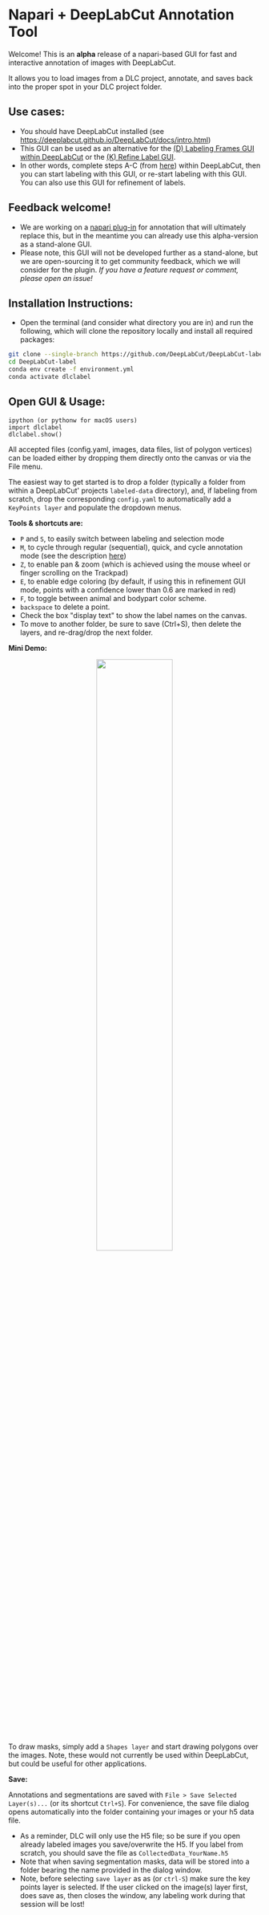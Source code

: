 # Napari + DeepLabCut Annotation Tool

Welcome! This is an **alpha** release of a napari-based GUI for fast and interactive annotation of images with DeepLabCut. 

It allows you to load images from a DLC project, annotate, and saves back into the proper spot in your DLC project folder. 

## Use cases:

-  You should have DeepLabCut installed (see https://deeplabcut.github.io/DeepLabCut/docs/intro.html)
-  This GUI can be used as an alternative for the [(D) Labeling Frames GUI within DeepLabCut](https://deeplabcut.github.io/DeepLabCut/docs/standardDeepLabCut_UserGuide.html#d-label-frames) or the [(K) Refine Label GUI](https://deeplabcut.github.io/DeepLabCut/docs/standardDeepLabCut_UserGuide.html#k-refine-labels-augmentation-of-the-training-dataset).
-  In other words, complete steps A-C (from [here](https://deeplabcut.github.io/DeepLabCut/docs/standardDeepLabCut_UserGuide.html)) within DeepLabCut, then you can start labeling with this GUI, or re-start labeling with this GUI. You can also use this GUI for refinement of labels.

## Feedback welcome! 

-  We are working on a [napari plug-in](https://napari.org/plugins/stable/) for annotation that will ultimately replace this, but in the meantime you can already use this alpha-version as a stand-alone GUI.
-  Please note, this GUI will not be developed further as a stand-alone, but we are open-sourcing it to get community feedback, which we will consider for the plugin. *If you have a feature request or comment, please open an issue!*


## Installation Instructions:

- Open the terminal (and consider what directory you are in) and run the following, which will clone the repository locally and install all required packages:
```sh
git clone --single-branch https://github.com/DeepLabCut/DeepLabCut-label.git
cd DeepLabCut-label
conda env create -f environment.yml
conda activate dlclabel
```

## Open GUI & Usage:

```
ipython (or pythonw for macOS users)
import dlclabel
dlclabel.show()
```
All accepted files (config.yaml, images, data files, list of polygon vertices) can be loaded 
either by dropping them directly onto the canvas or via the File menu.

The easiest way to get started is to drop a folder (typically a folder from within a DeepLabCut' projects `labeled-data` directory), and, if labeling from scratch, drop the corresponding `config.yaml` to automatically add a` KeyPoints layer` and populate the dropdown menus.

**Tools & shortcuts are:**

- `P` and `S`, to easily switch between labeling and selection mode
- `M`, to cycle through regular (sequential), quick, and cycle annotation mode (see the description [here](https://github.com/DeepLabCut/DeepLabCut-label/blob/ee71b0e15018228c98db3b88769e8a8f4e2c0454/dlclabel/layers.py#L9-L19))
- `Z`, to enable pan & zoom (which is achieved using the mouse wheel or finger scrolling on the Trackpad)
- `E`, to enable edge coloring (by default, if using this in refinement GUI mode, points with a confidence lower than 0.6 are marked
in red)
- `F`, to toggle between animal and bodypart color scheme. 
- `backspace` to delete a point.
- Check the box "display text" to show the label names on the canvas.
- To move to another folder, be sure to save (Ctrl+S), then delete the layers, and re-drag/drop the next folder.

**Mini Demo:**

<p align="center">
<img src="https://images.squarespace-cdn.com/content/v1/57f6d51c9f74566f55ecf271/1634122074646-E235DDG75MCO0BBZER95/dlclabeldemo.gif?format=1500w" width="55%">
</p>

To draw masks, simply add a `Shapes layer` and start drawing polygons over the images. Note, these would not currently be used within DeepLabCut, but could be useful for other applications.

**Save:**

Annotations and segmentations are saved with `File > Save Selected Layer(s)...`
(or its shortcut `Ctrl+S`). For convenience, the save file dialog opens automatically into the folder containing your images or your h5 data file. 
- As a reminder, DLC will only use the H5 file; so be sure if you open already labeled images you save/overwrite the H5. If you label from scratch, you should save the file as `CollectedData_YourName.h5`
- Note that when saving segmentation masks, data will be stored into
a folder bearing the name provided in the dialog window.
- Note,  before selecting `save layer` as as (or `ctrl-S`) make sure the key points layer is selected. If the user clicked on the image(s) layer first, does save as, then closes the window, any labeling work during that session will be lost!

